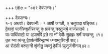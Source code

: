 +++
title = "०४९ देवपत्न्यः।"

+++
देवपत्न्यः।  
१-२ अथर्वा। देवपत्नीः। १ आर्षी जगती, २ चतुष्पदा पङ्क्तिः।  
दे॒वानां॒ पत्नी॑रुश॒तीर॑वन्तु नः॒ प्राव॑न्तु नस्तु॒जये॒ वाज॑सातये ।  
याः पार्थि॑वासो॒ या अ॒पामपि॑ व्र॒ते ता नो॑ देवीः सु॒हवाः॒ शर्म॑ यच्छन्तु ॥१॥  
उ॒त ग्ना व्य॑न्तु दे॒वप॑त्नीरिन्द्रा॒ण्य॑१ग्नाय्य॒श्विनी॒ राट्।  
आ रोद॑सी वरुणा॒नी शृ॑णोतु॒ व्यन्तु॑ दे॒वीर्य ऋ॒तुर्जनी॑नाम्॥२॥